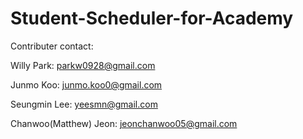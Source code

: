 # Student-Scheduler-for-Academy

Contributer contact:

Willy Park: parkw0928@gmail.com

Junmo Koo: junmo.koo0@gmail.com

Seungmin Lee: yeesmn@gmail.com

Chanwoo(Matthew) Jeon: jeonchanwoo05@gmail.com
